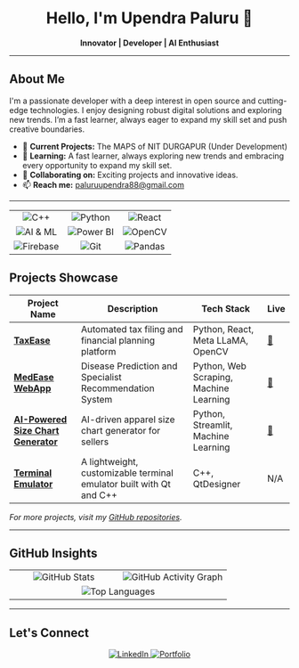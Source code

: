<div align="center">
  <h1>Hello, I'm Upendra Paluru 👋</h1>
  <p><strong>Innovator | Developer | AI Enthusiast</strong></p>
<!--   <img src="https://github.com/UpendrA-StaRK.png" alt="Profile Image" width="150" style="border-radius: 50%;" />
   -->
</div>

---

## About Me

I'm a passionate developer with a deep interest in open source and cutting-edge technologies. I enjoy designing robust digital solutions and exploring new trends. I’m a fast learner, always eager to expand my skill set and push creative boundaries.

- 🔭 **Current Projects:**  The MAPS of NIT DURGAPUR (Under Development) 
- 🌱 **Learning:** A fast learner, always exploring new trends and embracing every opportunity to expand my skill set.  
- 👯 **Collaborating on:** Exciting projects and innovative ideas.  
- 📫 **Reach me:** [paluruupendra88@gmail.com](mailto:paluruupendra88@gmail.com)  

---
<table align="center">
  <tr>
    <td align="center">
      <img src="https://img.shields.io/badge/C++-00599C?style=for-the-badge&logo=cplusplus&logoColor=white" alt="C++" />
    </td>
    <td align="center">
      <img src="https://img.shields.io/badge/Python-3776AB?style=for-the-badge&logo=python&logoColor=white" alt="Python" />
    </td>
    <td align="center">
      <img src="https://img.shields.io/badge/React-20232A?style=for-the-badge&logo=react&logoColor=61DAFB" alt="React" />
    </td>
  </tr>
  <tr>
    <td align="center">
      <img src="https://img.shields.io/badge/AI & ML-F7931E?style=for-the-badge&logo=scikit-learn&logoColor=white" alt="AI & ML" />
    </td>
    <td align="center">
      <img src="https://img.shields.io/badge/Power_BI-F2C811?style=for-the-badge&logo=powerbi&logoColor=black" alt="Power BI" />
    </td>
    <td align="center">
      <img src="https://img.shields.io/badge/OpenCV-5C3EE8?style=for-the-badge&logo=opencv&logoColor=white" alt="OpenCV" />
    </td>
  </tr>
  <tr>
    <td align="center">
      <img src="https://img.shields.io/badge/Firebase-FFCA28?style=for-the-badge&logo=firebase&logoColor=black" alt="Firebase" />
    </td>
    <td align="center">
      <img src="https://img.shields.io/badge/Git-F05032?style=for-the-badge&logo=git&logoColor=white" alt="Git" />
    </td>
    <td align="center">
      <img src="https://img.shields.io/badge/Pandas-150458?style=for-the-badge&logo=pandas&logoColor=white" alt="Pandas" />
    </td>
  </tr>
</table>



## Projects Showcase

| **Project Name**                           | **Description**                                                       | **Tech Stack**                                      | **Live**                                                       |
|-------------------------------------------|-----------------------------------------------------------------------|-----------------------------------------------------|----------------------------------------------------------------|
| [**TaxEase**](https://github.com/UpendrA-StaRK/TaxEase) | Automated tax filing and financial planning platform | Python, React, Meta LLaMA, OpenCV         | [🔗](https://taxease-ai.vercel.app/) |
| [**MedEase WebApp**](https://github.com/UpendrA-StaRK/MedEase_WebApp) | Disease Prediction and Specialist Recommendation System | Python, Web Scraping, Machine Learning | [🔗](https://medeasewebapp-rshiqykq54d4cgj4285ahp.streamlit.app/) |
| [**AI-Powered Size Chart Generator**](https://github.com/UpendrA-StaRK/Flipkart-Grid-6.0/) | AI-driven apparel size chart generator for sellers | Python, Streamlit, Machine Learning | [🔗](https://upendra-stark-flipkart-grid-6-0-app-3qsoh7.streamlit.app/) |
| [**Terminal Emulator**](https://github.com/UpendrA-StaRK/Term_Emulator) | A lightweight, customizable terminal emulator built with Qt and C++ | C++, QtDesigner | N/A |
  
_For more projects, visit my [GitHub repositories](https://github.com/UpendrA-StaRK)._  

---

## GitHub Insights

<div align="center">
  <table>
    <tr>
      <td align="center" width="50%">
        <img src="https://github-readme-stats.vercel.app/api?username=UpendrA-StaRK&show_icons=true&theme=dark&hide=prs,issues&bg_color=00000000" alt="GitHub Stats" />
      </td>
      <td align="center" width="50%">
        <img src="https://github-readme-activity-graph.vercel.app/graph?username=UpendrA-StaRK&theme=green&bg_color=00000000" alt="GitHub Activity Graph" />
      </td>
    </tr>
    <tr>
      <td align="center" colspan="2">
        <img src="https://github-readme-stats.vercel.app/api/top-langs/?username=UpendrA-StaRK&layout=compact&theme=dark&bg_color=00000000" alt="Top Languages" />
      </td>
    </tr>
  </table>
</div>

---

## Let's Connect

<div align="center">
  <a href="https://www.linkedin.com/in/upendra-paluru/" target="_blank">
    <img src="https://img.shields.io/badge/LinkedIn-0A66C2?style=for-the-badge&logo=linkedin&logoColor=white" alt="LinkedIn" />
  </a>
  <a href="https://portfolio-upendra-stark.vercel.app/" target="_blank">
    <img src="https://img.shields.io/badge/Portfolio-000000?style=for-the-badge&logo=about.me&logoColor=white" alt="Portfolio" />
  </a>
</div>
